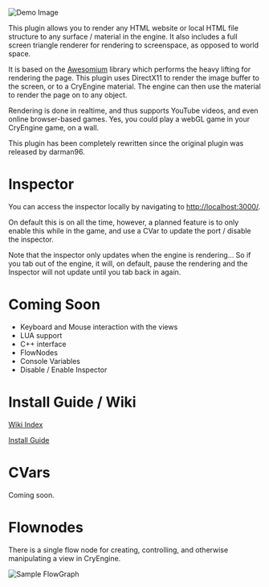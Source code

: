![Demo Image](http://img703.imageshack.us/img703/310/rctx.png)

This plugin allows you to render any HTML website or local HTML file structure to any surface / material in the engine. It also includes a full screen triangle renderer for rendering to screenspace, as opposed to world space.

It is based on the [Awesomium](http://awesomium.com) library which performs the heavy lifting for rendering the page. This plugin uses DirectX11 to render the image buffer to the screen, or to a CryEngine material. The engine can then use the material to render the page on to any object.

Rendering is done in realtime, and thus supports YouTube videos, and even online browser-based games. Yes, you could play a webGL game in your CryEngine game, on a wall.

This plugin has been completely rewritten since the original plugin was released by darman96.

Inspector
==========
You can access the inspector locally by navigating to [http://localhost:3000/](http://localhost:3000).

On default this is on all the time, however, a planned feature is to only enable this while in the game, and use a CVar to update the port / disable the inspector.

Note that the inspector only updates when the engine is rendering... So if you tab out of the engine, it will, on default, pause the rendering and the Inspector will not update until you tab back in again.

Coming Soon
===========
  - Keyboard and Mouse interaction with the views
  - LUA support
  - C++ interface
  - FlowNodes
  - Console Variables
  - Disable / Enable Inspector

Install Guide / Wiki
==========
[Wiki Index](https://github.com/kidovate/AwesomiumCE3/wiki)

[Install Guide](https://github.com/kidovate/AwesomiumCE3/wiki/Install-Guide)

CVars
=====
Coming soon.

Flownodes
=========
There is a single flow node for creating, controlling, and otherwise manipulating a view in CryEngine.

![Sample FlowGraph](http://img842.imageshack.us/img842/7114/tf60.png)
